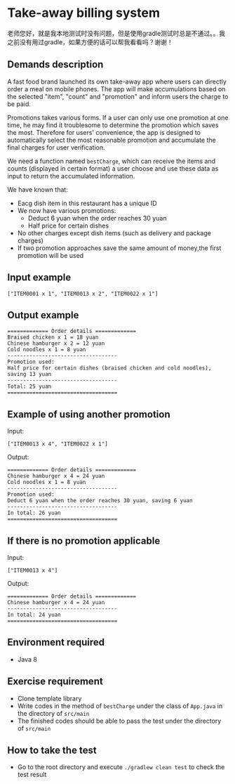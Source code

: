 # Take-away billing system
老师您好，就是我本地测试时没有问题，但是使用gradle测试时总是不通过。。我之前没有用过gradle，如果方便的话可以帮我看看吗？谢谢！
## Demands description

A fast food brand launched its own take-away app where users can directly order a meal on mobile phones. The app will make accumulations based on the selected "item", "count" and "promotion" and inform users the charge to be paid.

Promotions takes various forms. If a user can only use one promotion at one time, he may find it troublesome to determine the promotion which saves the most. Therefore for users' convenience, the app is designed to automatically select the most reasonable promotion and accumulate the final charges for user verification.

We need a function named `bestCharge`, which can receive the items and counts (displayed in certain format) a user choose and use these data as input to return the accumulated information.

We have known that:

- Eacg dish item in this restaurant has a unique ID
- We now have various promotions:
  - Deduct 6 yuan when the order reaches 30 yuan
  - Half price for certain dishes
- No other charges except dish items (such as delivery and package charges)
- If two promotion approaches save the same amount of money,the first promotion will be used

Input example
-------

```
["ITEM0001 x 1", "ITEM0013 x 2", "ITEM0022 x 1"]
```

Output example
-------

```
============= Order details =============
Braised chicken x 1 = 18 yuan
Chinese hamburger x 2 = 12 yuan
Cold noodles x 1 = 8 yuan
-----------------------------------
Promotion used:
Half price for certain dishes (braised chicken and cold noodles), saving 13 yuan
-----------------------------------
Total: 25 yuan
===================================
```

Example of using another promotion
------------------

Input:

```
["ITEM0013 x 4", "ITEM0022 x 1"]
```


Output:

```
============= Order details =============
Chinese hamburger x 4 = 24 yuan
Cold noodles x 1 = 8 yuan
-----------------------------------
Promotion used:
Deduct 6 yuan when the order reaches 30 yuan, saving 6 yuan
-----------------------------------
In total: 26 yuan
===================================
```

If there is no promotion applicable
---------------

Input:

```
["ITEM0013 x 4"]
```

Output:

```
============= Order details =============
Chinese hamburger x 4 = 24 yuan
-----------------------------------
In total: 24 yuan
===================================
```


## Environment required
- Java 8

## Exercise requirement

- Clone template library
- Write codes in the method of `bestCharge` under the class of `App.java` in the directory of `src/main`
- The finished codes should be able to pass the test under the directory of `src/main`

## How to take the test
- Go to the root directory and execute `./gradlew clean test` to check the test result

